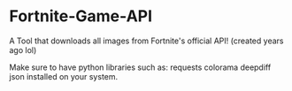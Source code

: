 # Fortnite-Game-API
A Tool that downloads all images from Fortnite's official API! (created years ago lol)

Make sure to have python libraries such as:
requests 
colorama
deepdiff
json 
installed on your system.

